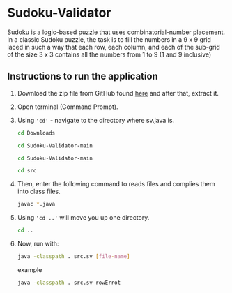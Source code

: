 # Sudoku-Validator

Sudoku is a logic-based puzzle that uses combinatorial-number placement. In a classic Sudoku puzzle,
the task is to fill the numbers in a 9 x 9 grid laced in such a way that each row, each column, and 
each of the sub-grid of the size 3 x 3 contains all the numbers from 1 to 9 (1 and 9 inclusive)

## Instructions to run the application

1. Download the zip file from GitHub found [here](https://github.com/zahirmaliqi/Sudoku-Validator) and after that, extract it.
2. Open terminal (Command Prompt).
3. Using ``` 'cd' ``` - navigate to the directory where sv.java is.

   ```sh 
   cd Downloads 
   ```
   ```sh
   cd Sudoku-Validator-main 
   ```
   ```sh
   cd Sudoku-Validator-main 
   ```
   ```sh
   cd src
   ```
4. Then, enter the following command to reads files and complies them into class files.

   ```sh 
   javac *.java
   ```
5. Using ``` 'cd ..' ``` will move you up one directory.
   ```sh 
   cd .. 
   ```
6. Now, run with: 
   ```sh
   java -classpath . src.sv [file-name]
    ```
    example
    ```sh
   java -classpath . src.sv rowErrot
    ```
 
   
   
